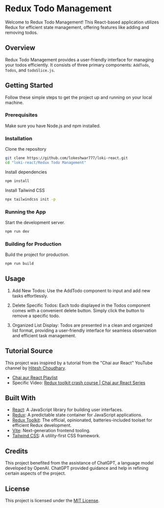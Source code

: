 # Redux Todo Management

Welcome to Redux Todo Management! This React-based application utilizes Redux for efficient state management, offering features like adding and removing todos.

## Overview

Redux Todo Management provides a user-friendly interface for managing your todos efficiently. It consists of three primary components: `AddTodo`, `Todos`, and `todoSlice.js`.

## Getting Started

Follow these simple steps to get the project up and running on your local machine.

### Prerequisites

Make sure you have Node.js and npm installed.

### Installation

Clone the repository

```bash
git clone https://github.com/lokeshwar777/loki-react.git
cd "loki-react/Redux Todo Management"
```

Install dependencies

```bash
npm install
```

Install Tailwind CSS

```bash
npx tailwindcss init -p
```

### Running the App

Start the development server.

```bash
npm run dev
```

### Building for Production

Build the project for production.

```bash
npm run build
```

## Usage

1. Add New Todos: Use the AddTodo component to input and add new tasks effortlessly.

2. Delete Specific Todos: Each todo displayed in the Todos component comes with a convenient delete button. Simply click the button to remove a specific todo.

3. Organized List Display: Todos are presented in a clean and organized list format, providing a user-friendly interface for seamless observation and efficient task management.

## Tutorial Source

This project was inspired by a tutorial from the "Chai aur React" YouTube channel by [Hitesh Choudhary](https://www.youtube.com/@chaiaurcode).

- [Chai aur React Playlist](https://youtube.com/playlist?list=PLu71SKxNbfoDqgPchmvIsL4hTnJIrtige&si=uK4P_CC_IDk520n4)
- Specific Video: [Redux toolkit crash course | Chai aur React Series
  ](https://youtu.be/1i04-A7kfFI?si=0Ne4I2wBIQlNLLd8)

## Built With

- [React](https://reactjs.org/): A JavaScript library for building user interfaces.
- [Redux](https://redux.js.org/): A predictable state container for JavaScript applications.
- [Redux Toolkit](https://redux-toolkit.js.org/): The official, opinionated, batteries-included toolset for efficient Redux development.
- [Vite](https://vitejs.dev/): Next-generation frontend tooling.
- [Tailwind CSS](https://tailwindcss.com/): A utility-first CSS framework.

## Credits

This project benefited from the assistance of ChatGPT, a language model developed by OpenAI. ChatGPT provided guidance and help in refining certain aspects of the project.

## License

This project is licensed under the [MIT License](LICENSE).
